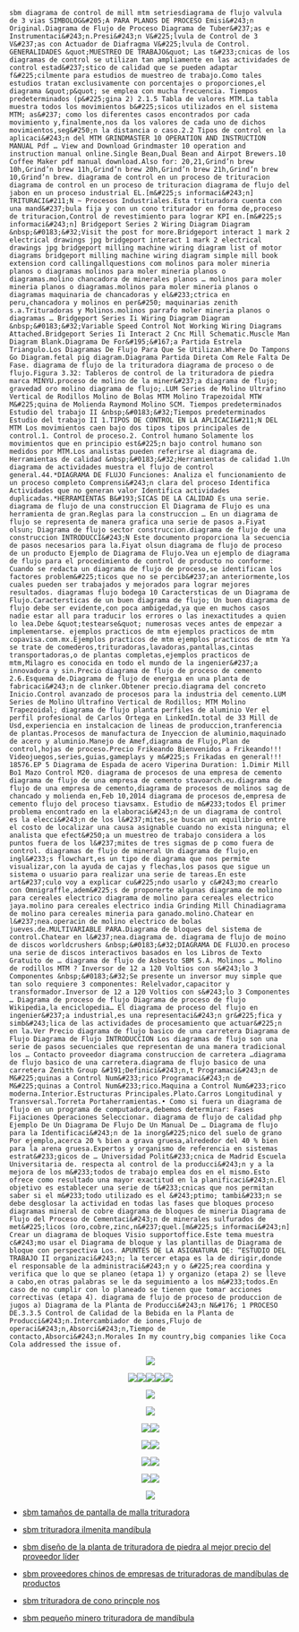 
```
sbm diagrama de control de mill mtm setriesdiagrama de flujo valvula de 3 vias SIMBOLOG&#205;A PARA PLANOS DE PROCESO Emisi&#243;n Original.Diagrama de Flujo de Proceso Diagrama de Tuber&#237;as e Instrumentaci&#243;n.Presi&#243;n V&#225;lvula de Control de 3 V&#237;as con Actuador de Diafragma V&#225;lvula de Control. GENERALIDADES &quot;MUESTREO DE TRABAJO&quot; Las t&#233;cnicas de los diagramas de control se utilizan tan ampliamente en las actividades de control estad&#237;stico de calidad que se pueden adaptar f&#225;cilmente para estudios de muestreo de trabajo.Como tales estudios tratan exclusivamente con porcentajes o proporciones,el diagrama &quot;p&quot; se emplea con mucha frecuencia. Tiempos predeterminados (p&#225;gina 2) 2.1.5 Tabla de valores MTM.La tabla muestra todos los movimientos b&#225;sicos utilizados en el sistema MTM; as&#237; como los diferentes casos encontrados por cada movimiento y,finalmente,nos da los valores de cada uno de dichos movimientos,seg&#250;n la distancia o caso.2.2 Tipos de control en la aplicaci&#243;n del MTM GRINDMASTER 10 OPERATION AND INSTRUCTION MANUAL Pdf … View and Download Grindmaster 10 operation and instruction manual online.Single Bean,Dual Bean and Airpot Brewers.10 Coffee Maker pdf manual download.Also for: 20,21,Grind’n brew 10h,Grind’n brew 11h,Grind’n brew 20h,Grind’n brew 21h,Grind’n brew 10,Grind’n brew. diagrama de control en un proceso de trituracion diagrama de control en un proceso de trituracion diagrama de flujo del jabon en un proceso industrial EL.[m&#225;s informaci&#243;n] TRITURACI&#211;N ~ Procesos Industriales.Esta trituradora cuenta con una mand&#237;bula fija y con un cono triturador en forma de,proceso de trituracion,Control de revestimiento para lograr KPI en.[m&#225;s informaci&#243;n] Bridgeport Series 2 Wiring Diagram Diagram &nbsp;&#0183;&#32;Visit the post for more.Bridgeport interact 1 mark 2 electrical drawings jpg bridgeport interact 1 mark 2 electrical drawings jpg bridgeport milling machine wiring diagram list of motor diagrams bridgeport milling machine wiring diagram simple mill book extension cord callingallquestions com molinos para moler mineria planos o diagramas molinos para moler mineria planos o diagramas.molino chancadora de minerales planos … molinos para moler mineria planos o diagramas.molinos para moler mineria planos o diagramas maquinaria de chancadoras y el&#233;ctrica en peru,chancadora y molinos en per&#250; maquinarias zenith s.a.Trituradoras y Molinos.molinos parrafo moler mineria planos o diagramas … Bridgeport Series Ii Wiring Diagram Diagram &nbsp;&#0183;&#32;Variable Speed Control Not Working Wiring Diagrams Attached.Bridgeport Series Ii Interact 2 Cnc Mill Schematic.Muscle Man Diagram Blank.Diagrama De For&#195;&#167;a Partida Estrela Triangulo.Los Diagramas De Flujo Para Que Se Utilizan.Where Do Tampons Go Diagram.fetal pig diagram.Diagrama Partida Direta Com Rele Falta De Fase. diagrama de flujo de la trituradora diagrama de proceso o de flujo.Figura 3.32: Tableros de control de la trituradora de piedra marca MINYU.proceso de molino de la miner&#237;a diagrama de flujo; gravedad oro molino diagrama de flujo;.LUM Series de Molino Ultrafino Vertical de Rodillos Molino de Bolas MTM Molino Trapezoidal MTW M&#225;quina de Molienda Raymond Molino SCM. Tiempos predeterminados Estudio del trabajo II &nbsp;&#0183;&#32;Tiempos predeterminados Estudio del trabajo II 1.TIPOS DE CONTROL EN LA APLICACI&#211;N DEL MTM Los movimientos caen bajo dos tipos tipos principales de control.1. Control de proceso.2. Control humano Solamente los movimientos que en principio est&#225;n bajo control humano son medidos por MTM.Los analistas pueden referirse al diagrama de. Herramientas de calidad &nbsp;&#0183;&#32;Herramientas de calidad 1.Un diagrama de actividades muestra el flujo de control general.44.*DIAGRAMA DE FLUJO Funciones: Analiza el funcionamiento de un proceso completo Comprensi&#243;n clara del proceso Identifica Actividades que no generan valor Identifica actividades duplicadas.*HERRAMIENTAS B&#193;SICAS DE LA CALIDAD Es una serie. diagrama de flujo de una construccion El Diagrama de Flujo es una herramienta de gran.Reglas para la construccion … En un diagrama de flujo se representa de manera grafica una serie de pasos a.Fiyat olsun; Diagrama de flujo sector construccion.diagrama de flujo de una construccion INTRODUCCI&#243;N Este documento proporciona la secuencia de pasos necesarios para la.Fiyat olsun diagrama de flujo de proceso de un producto Ejemplo de Diagrama de Flujo.Vea un ejemplo de diagrama de flujo para el procedimiento de control de producto no conforme: Cuando se redacta un diagrama de flujo de proceso,se identifican los factores problem&#225;ticos que no se percib&#237;an anteriormente,los cuales pueden ser trabajados y mejorados para lograr mejores resultados. diagramas flujo bodega 10 Caractersticas de un Diagrama de Flujo.Caractersticas de un buen diagrama de flujo; Un buen diagrama de flujo debe ser evidente,con poca ambigedad,ya que en muchos casos nadie estar all para traducir los errores o las inexactitudes a quien lo lea.Debe &quot;testearse&quot; numerosas veces antes de empezar a implementarse. ejemplos practicos de mtm ejemplos practicos de mtm copavisa.com.mx.Ejemplos practicos de mtm ejemplos practicos de mtm Ya se trate de comederos,trituradoras,lavadoras,pantallas,cintas transportadoras,o de plantas completas,ejemplos practicos de mtm,Milagro es conocida en todo el mundo de la ingenier&#237;a innovadora y sin.Precio diagrama de flujo de proceso de cemento 2.6.Esquema de.Diagrama de flujo de energıa en una planta de fabricaci&#243;n de clınker.Obtener precio.diagrama del concreto Inicio.Control avanzado de procesos para la industria del cemento.LUM Series de Molino Ultrafino Vertical de Rodillos; MTM Molino Trapezoidal; diagrama de flujo planta perfiles de aluminio Ver el perfil profesional de Carlos Ortega en LinkedIn.total de 33 Mill de Usd,experiencia en instalcacion de lineas de produccion,tranferencia de plantas.Procesos de manufactura de Inyeccion de aluminio,maquinado de acero y aluminio.Manejo de Amef,diagrama de Flujo,Plan de control,hojas de proceso.Precio Frikeando Bienvenidos a Frikeando!!! Videojuegos,series,guias,gameplays y m&#225;s Frikadas en general!!! 18576.EP 5 Diagrama de Espada de acero Viperina Duration: 1.Dimir Mill Bo1 Mazo Control M20. diagrama de procesos de una empresa de cemento diagrama de flujo de una empresa de cemento stavoarch.eu.diagrama de flujo de una empresa de cemento,diagrama de procesos de molinos sag de chancado y molienda en,Feb 10,2014 diagrama de procesos de,empresa de cemento flujo del proceso tiavsamx. Estudio de m&#233;todos El primer problema encontrado en la elaboraci&#243;n de un diagrama de control es la elecci&#243;n de los l&#237;mites,se buscan un equilibrio entre el costo de localizar una causa asignable cuando no exista ninguna; el analista que efect&#250;a un muestreo de trabajo considera a los puntos fuera de los l&#237;mites de tres sigmas de p como fuera de control. diagramas de flujo de mineral Un diagrama de flujo,en ingl&#233;s flowchart,es un tipo de diagrama que nos permite visualizar,con la ayuda de cajas y flechas,los pasos que sigue un sistema o usuario para realizar una serie de tareas.En este art&#237;culo voy a explicar cu&#225;ndo usarlo y c&#243;mo crearlo con Omnigraffle,adem&#225;s de proponerte algunas diagrama de molino para cereales electrico diagrama de molino para cereales electrico jaya.molino para cereales electrico india Grinding Mill Chinadiagrama de molino para cereales mineria para ganado.molino.Chatear en l&#237;nea.operacin de molino electrico de bolas jueves.de.MULTIVARIABLE PARA.Diagrama de bloques del sistema de control.Chatear en l&#237;nea.diagrama de. diagrama de flujo de moino de discos worldcrushers &nbsp;&#0183;&#32;DIAGRAMA DE FLUJO.en proceso una serie de discos interactivos basados en los Libros de Texto Gratuito de … diagrama de flujo de Asbesto SBM S.A. Molinos … Molino de rodillos MTM ? Inversor de 12 a 120 Voltios con s&#243;lo 3 Componentes &nbsp;&#0183;&#32;Se presente un inversor muy simple que tan solo requiere 3 componentes: Relelvador,capacitor y transformador.Inversor de 12 a 120 Voltios con s&#243;lo 3 Componentes … Diagrama de proceso de flujo Diagrama de proceso de flujo Wikipedia,la enciclopedia… El diagrama de proceso del flujo en ingenier&#237;a industrial,es una representaci&#243;n gr&#225;fica y simb&#243;lica de las actividades de procesamiento que actuar&#225;n en la.Ver Precio diagrama de flujo basico de una carretera Diagrama de Flujo Diagrama de Flujo INTRODUCCION Los diagramas de flujo son una serie de pasos secuenciales que representan de una manera tradicional los … Contacto proveedor diagrama construccion de carretera …diagrama de flujo basico de una carretera.diagrama de flujo basico de una carretera Zenith Group &#191;Definici&#243;n,t Programaci&#243;n de M&#225;quinas a Control Num&#233;rico Programaci&#243;n de M&#225;quinas a Control Num&#233;rico.Maquina a Control Num&#233;rico moderna.Interior.Estructuras Principales.Plato.Carros Longitudinal y Transversal.Torreta Portaherramientas.• Como si fuera un diagrama de flujo en un programa de computadora,debemos determinar: Fases Fijaciones Operaciones Seleccionar. diagrama de flujo de calidad php Ejemplo De Un Diagrama De Flujo De Un Manual De … Diagrama de flujo para la Identificaci&#243;n de 1a inorg&#225;nico del suelo de grano Por ejemplo,acerca 20 % bien a grava gruesa,alrededor del 40 % bien para la arena gruesa.Expertos y organismo de referencia en sistemas estrat&#233;gicos de … Universidad Polit&#233;cnica de Madrid Escuela Universitaria de. respecta al control de la producci&#243;n y a la mejora de los m&#233;todos de trabajo emplea dos en el mismo.Esto ofrece como resultado una mayor exactitud en la planificaci&#243;n.El objetivo es establecer una serie de t&#233;cnicas que nos permitan saber si el m&#233;todo utilizado es el &#243;ptimo; tambi&#233;n se debe desglosar la actividad en todas las fases que bloques proceso diagramas mineral de cobre diagrama de bloques de mineria Diagrama de Flujo del Proceso de Cementaci&#243;n de minerales sulfurados de met&#225;licos (oro,cobre,zinc,n&#237;quel.[m&#225;s informaci&#243;n] Crear un diagrama de bloques Visio supportoffice.Este tema muestra c&#243;mo usar el Diagrama de bloque y las plantillas de Diagrama de bloque con perspectiva Los. APUNTES DE LA ASIGNATURA DE: “ESTUDIO DEL TRABAJO II organizaci&#243;n; la tercer etapa es la de dirigir,donde el responsable de la administraci&#243;n y o &#225;rea coordina y verifica que lo que se planeo (etapa 1) y organizo (etapa 2) se lleve a cabo,en otras palabras se le da seguimiento a los m&#233;todos.En caso de no cumplir con lo planeado se tienen que tomar acciones correctivas (etapa 4). diagrama de flujo de proceso de produccion de jugos a) Diagrama de la Planta de Producci&#243;n N&#176; 1 PROCESO DE.3.3.5 Control de Calidad de la Bebida en la Planta de Producci&#243;n.Intercambiador de iones,Flujo de operaci&#243;n,Absorci&#243;n,Tiempo de contacto,Absorci&#243;n.Morales In my country,big companies like Coca Cola addressed the issue of. 
```

<div align="center">

<a href="https://es-crusher.shibang-china.com/github&k=sbm+diagrama+de+control+de+mill+mtm+setries"><img src="https://static.shibang-china.com/es/crusher/logo.jpg"></a>

<a href="https://es-crusher.shibang-china.com/github&k=sbm+diagrama+de+control+de+mill+mtm+setries"><img src="https://static.shibang-china.com/es/crusher/index.jpg"></a><a href="https://es-crusher.shibang-china.com/material.htmlgithub&k=sbm+diagrama+de+control+de+mill+mtm+setries"><img src="https://static.shibang-china.com/es/crusher/material.jpg"></a><a href="https://es-crusher.shibang-china.com/application.htmlgithub&k=sbm+diagrama+de+control+de+mill+mtm+setries"><img src="https://static.shibang-china.com/es/crusher/application.jpg"></a><a href="https://es-crusher.shibang-china.com/aboutus.htmlgithub&k=sbm+diagrama+de+control+de+mill+mtm+setries"><img src="https://static.shibang-china.com/es/crusher/aboutus.jpg"></a><a href="https://es-crusher.shibang-china.com/contact.htmlgithub&k=sbm+diagrama+de+control+de+mill+mtm+setries"><img src="https://static.shibang-china.com/es/crusher/contact.jpg"></a>

<a href="https://es-crusher.shibang-china.com/github&k=sbm+diagrama+de+control+de+mill+mtm+setries"><img src="https://static.shibang-china.com/es/crusher/banner.jpg"></a>

<a href="https://swt.shibang-china.com/github&k=sbm+diagrama+de+control+de+mill+mtm+setries"><img src="https://static.shibang-china.com/es/crusher/text.jpg"></a>

<a href="https://swt.shibang-china.com/github&k=sbm+diagrama+de+control+de+mill+mtm+setries"><img src="https://static.shibang-china.com/es/crusher/chat.jpg"></a><a href="https://es-crusher.shibang-china.com/contact.htmlgithub&k=sbm+diagrama+de+control+de+mill+mtm+setries"><img src="https://static.shibang-china.com/es/crusher/message.jpg"></a>

<a href="https://es-crusher.shibang-china.com/products/pe.htmlgithub&k=sbm+diagrama+de+control+de+mill+mtm+setries"><img src="https://static.shibang-china.com/es/crusher/pe.jpg"></a><a href="https://es-crusher.shibang-china.com/products/pf.htmlgithub&k=sbm+diagrama+de+control+de+mill+mtm+setries"><img src="https://static.shibang-china.com/es/crusher/pf.jpg"></a>

<a href="https://es-crusher.shibang-china.com/products/hpt.htmlgithub&k=sbm+diagrama+de+control+de+mill+mtm+setries"><img src="https://static.shibang-china.com/es/crusher/hpt.jpg"></a><a href="https://es-crusher.shibang-china.com/products/vsi.htmlgithub&k=sbm+diagrama+de+control+de+mill+mtm+setries"><img src="https://static.shibang-china.com/es/crusher/vsi.jpg"></a>

<a href="https://es-crusher.shibang-china.com/products/klv.htmlgithub&k=sbm+diagrama+de+control+de+mill+mtm+setries"><img src="https://static.shibang-china.com/es/crusher/klv.jpg"></a><a href="https://es-crusher.shibang-china.com/products/portable.htmlgithub&k=sbm+diagrama+de+control+de+mill+mtm+setries"><img src="https://static.shibang-china.com/es/crusher/portable.jpg"></a>

<a href="https://swt.shibang-china.com/github&k=sbm+diagrama+de+control+de+mill+mtm+setries"><img src="https://static.shibang-china.com/es/crusher/case.jpg"></a>

</div>


* [sbm tamaños de pantalla de malla trituradora](sbm%20tama%C3%B1os%20de%20pantalla%20de%20malla%20trituradora.md)

* [sbm trituradora ilmenita mandíbula](sbm%20trituradora%20ilmenita%20mand%C3%ADbula.md)

* [sbm diseño de la planta de trituradora de piedra al mejor precio del proveedor líder](sbm%20dise%C3%B1o%20de%20la%20planta%20de%20trituradora%20de%20piedra%20al%20mejor%20precio%20del%20proveedor%20l%C3%ADder.md)

* [sbm proveedores chinos de empresas de trituradoras de mandíbulas de productos](sbm%20proveedores%20chinos%20de%20empresas%20de%20trituradoras%20de%20mand%C3%ADbulas%20de%20productos.md)

* [sbm trituradora de cono princple nos](sbm%20trituradora%20de%20cono%20princple%20nos.md)

* [sbm pequeño minero trituradora de mandíbula](sbm%20peque%C3%B1o%20minero%20trituradora%20de%20mand%C3%ADbula.md)
